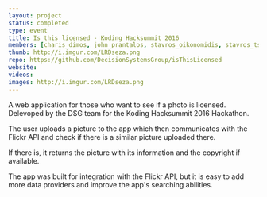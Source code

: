 ```yaml
---
layout: project
status: completed
type: event
title: Is this licensed - Koding Hacksummit 2016
members: [charis_dimos, john_prantalos, stavros_oikonomidis, stavros_tsourlidakis, thanasis_lilis, theodore_kounas]
thumb: http://i.imgur.com/LRDseza.png
repo: https://github.com/DecisionSystemsGroup/isThisLicensed
website:
videos:
images: http://i.imgur.com/LRDseza.png
---
```

A web application for those who want to see if a photo is licensed. Delevoped
by the DSG team for the Koding Hacksummit 2016 Hackathon.

The user uploads a picture to the app which then communicates with the Flickr
API and check if there is a similar picture uploaded there.

If there is, it returns the picture with its information and the copyright if
available.

The app was built for integration with the Flickr API, but it is easy to add
more data providers and improve the app's searching abilities.
